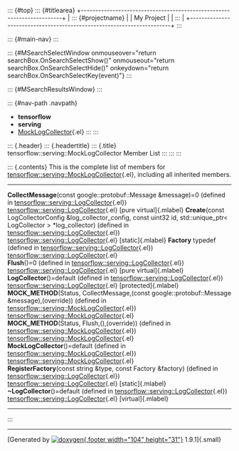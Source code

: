 ::: {#top}
::: {#titlearea}
+-----------------------------------------------------------------------+
| ::: {#projectname}                                                    |
| My Project                                                            |
| :::                                                                   |
+-----------------------------------------------------------------------+
:::

::: {#main-nav}
:::

::: {#MSearchSelectWindow onmouseover="return searchBox.OnSearchSelectShow()" onmouseout="return searchBox.OnSearchSelectHide()" onkeydown="return searchBox.OnSearchSelectKey(event)"}
:::

::: {#MSearchResultsWindow}
:::

::: {#nav-path .navpath}
-   **tensorflow**
-   **serving**
-   [MockLogCollector](classtensorflow_1_1serving_1_1MockLogCollector.html){.el}
:::
:::

::: {.header}
::: {.headertitle}
::: {.title}
tensorflow::serving::MockLogCollector Member List
:::
:::
:::

::: {.contents}
This is the complete list of members for
[tensorflow::serving::MockLogCollector](classtensorflow_1_1serving_1_1MockLogCollector.html){.el},
including all inherited members.

  ------------------------------------------------------------------------------------------------------------------------------------------------------------------------------------------------------------------------------------------- --------------------------------------------------------------------------------------------------- -------------------------
  **CollectMessage**(const google::protobuf::Message &message)=0 (defined in [tensorflow::serving::LogCollector](classtensorflow_1_1serving_1_1LogCollector.html){.el})                                                                       [tensorflow::serving::LogCollector](classtensorflow_1_1serving_1_1LogCollector.html){.el}           [pure virtual]{.mlabel}
  **Create**(const LogCollectorConfig &log\_collector\_config, const uint32 id, std::unique\_ptr\< LogCollector \> \*log\_collector) (defined in [tensorflow::serving::LogCollector](classtensorflow_1_1serving_1_1LogCollector.html){.el})   [tensorflow::serving::LogCollector](classtensorflow_1_1serving_1_1LogCollector.html){.el}           [static]{.mlabel}
  **Factory** typedef (defined in [tensorflow::serving::LogCollector](classtensorflow_1_1serving_1_1LogCollector.html){.el})                                                                                                                  [tensorflow::serving::LogCollector](classtensorflow_1_1serving_1_1LogCollector.html){.el}           
  **Flush**()=0 (defined in [tensorflow::serving::LogCollector](classtensorflow_1_1serving_1_1LogCollector.html){.el})                                                                                                                        [tensorflow::serving::LogCollector](classtensorflow_1_1serving_1_1LogCollector.html){.el}           [pure virtual]{.mlabel}
  **LogCollector**()=default (defined in [tensorflow::serving::LogCollector](classtensorflow_1_1serving_1_1LogCollector.html){.el})                                                                                                           [tensorflow::serving::LogCollector](classtensorflow_1_1serving_1_1LogCollector.html){.el}           [protected]{.mlabel}
  **MOCK\_METHOD**(Status, CollectMessage,(const google::protobuf::Message &message),(override)) (defined in [tensorflow::serving::MockLogCollector](classtensorflow_1_1serving_1_1MockLogCollector.html){.el})                               [tensorflow::serving::MockLogCollector](classtensorflow_1_1serving_1_1MockLogCollector.html){.el}   
  **MOCK\_METHOD**(Status, Flush,(),(override)) (defined in [tensorflow::serving::MockLogCollector](classtensorflow_1_1serving_1_1MockLogCollector.html){.el})                                                                                [tensorflow::serving::MockLogCollector](classtensorflow_1_1serving_1_1MockLogCollector.html){.el}   
  **MockLogCollector**()=default (defined in [tensorflow::serving::MockLogCollector](classtensorflow_1_1serving_1_1MockLogCollector.html){.el})                                                                                               [tensorflow::serving::MockLogCollector](classtensorflow_1_1serving_1_1MockLogCollector.html){.el}   
  **RegisterFactory**(const string &type, const Factory &factory) (defined in [tensorflow::serving::LogCollector](classtensorflow_1_1serving_1_1LogCollector.html){.el})                                                                      [tensorflow::serving::LogCollector](classtensorflow_1_1serving_1_1LogCollector.html){.el}           [static]{.mlabel}
  **\~LogCollector**()=default (defined in [tensorflow::serving::LogCollector](classtensorflow_1_1serving_1_1LogCollector.html){.el})                                                                                                         [tensorflow::serving::LogCollector](classtensorflow_1_1serving_1_1LogCollector.html){.el}           [virtual]{.mlabel}
  ------------------------------------------------------------------------------------------------------------------------------------------------------------------------------------------------------------------------------------------- --------------------------------------------------------------------------------------------------- -------------------------
:::

------------------------------------------------------------------------

[Generated by [![doxygen](doxygen.svg){.footer width="104"
height="31"}](https://www.doxygen.org/index.html) 1.9.1]{.small}

